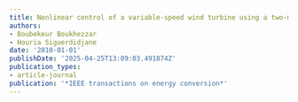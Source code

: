 ```yaml
---
title: Nonlinear control of a variable-speed wind turbine using a two-mass model
authors:
- Boubekeur Boukhezzar
- Houria Siguerdidjane
date: '2010-01-01'
publishDate: '2025-04-25T13:09:03.491874Z'
publication_types:
- article-journal
publication: '*IEEE transactions on energy conversion*'
---
```

